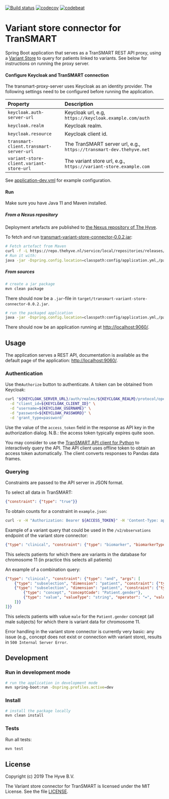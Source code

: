 [![Build status](https://travis-ci.org/thehyve/transmart-variant-store-connector.svg?branch=master)](https://travis-ci.org/thehyve/transmart-variant-store-connector/branches)
[![codecov](https://codecov.io/gh/thehyve/transmart-variant-store-connector/branch/master/graph/badge.svg)](https://codecov.io/gh/thehyve/transmart-variant-store-connector)
[![codebeat](https://codebeat.co/badges/ceb304f9-7efc-4ba5-b9cb-45959222f780)](https://codebeat.co/a/gijs-kant/projects/github-com-thehyve-transmart-variant-store-connector-master)

# Variant store connector for TranSMART

Spring Boot application that serves as a TranSMART REST API proxy, using
a [Variant Store](https://github.com/qbicsoftware/oncostore-proto-project) to query for patients linked to variants. 
See below for instructions on running the proxy server.


#### Configure Keycloak and TranSMART connection

The transmart-proxy-server uses Keycloak as an identity provider.
The following settings need to be configured before running the application.

| Property                                 | Description
|:---------------------------------------- |:--------------------------------
| `keycloak.auth-server-url`               | Keycloak url, e.g, `https://keycloak.example.com/auth`
| `keycloak.realm`                         | Keycloak realm.
| `keycloak.resource`                      | Keycloak client id.
| `transmart-client.transmart-server-url`  | The TranSMART server url, e.g., `https://transmart-dev.thehyve.net`
| `variant-store-client.variant-store-url` | The variant store url, e.g., `https://variant-store.example.com`

See [application-dev.yml](src/main/resources/config/application-dev.yml)
for example configuration.

#### Run

Make sure you have Java 11 and Maven installed.

##### From a Nexus repository

Deployment artefacts are published to [the Nexus repository of The Hyve](https://repo.thehyve.nl/).

To fetch and run [transmart-variant-store-connector-0.0.2.jar](https://repo.thehyve.nl/service/local/repositories/releases/content/nl/thehyve/transmart-variant-store-connector/0.0.2/transmart-variant-store-connector-0.0.2.jar):
```bash
# Fetch artefact from Maven
curl -f -L https://repo.thehyve.nl/service/local/repositories/releases/content/nl/thehyve/transmart-variant-store-connector/0.0.2/transmart-variant-store-connector-0.0.2.jar -o transmart-variant-store-connector-0.0.2.jar && \
# Run it with:
java -jar -Dspring.config.location=classpath:config/application.yml,/path/to/config.yml target/transmart-variant-store-connector-0.0.2.jar
```

##### From sources
```bash
# create a jar package
mvn clean package
```
There should now be a `.jar`-file in `target/transmart-variant-store-connector-0.0.2.jar`.
```bash
# run the packaged application
java -jar -Dspring.config.location=classpath:config/application.yml,/path/to/config.yml target/transmart-variant-store-connector-0.0.2.jar
```

There should now be an application running at [http://localhost:9060/](http://localhost:9060/).


## Usage

The application serves a REST API, documentation is available as the default page of the application: [http://localhost:9060/](http://localhost:9060/).

### Authentication

Use the`Authorize` button to authenticate.
A token can be obtained from Keycloak:
```bash
curl "${KEYCLOAK_SERVER_URL}/auth/realms/${KEYCLOAK_REALM}/protocol/openid-connect/token" \
  -d "client_id=${KEYCLOAK_CLIENT_ID}" \
  -d "username=${KEYCLOAK_USERNAME}" \
  -d "password=${KEYCLOAK_PASSWORD}" \
  -d 'grant_type=password'
```
Use the value of the `access_token` field in the response as API key in the authorization dialog.
N.B.: the access token typically expires quite soon. 

You may consider to use the [TranSMART API client for Python](https://github.com/thehyve/transmart-api-client-py)
to interactively query the API. The API client uses offline token to obtain an access token automatically.
The client converts responses to Pandas data frames.

### Querying

Constraints are passed to the API server in JSON format.

To select all data in TranSMART:
```json
{"constraint": {"type": "true"}}
```

To obtain counts for a constraint in `example.json`:
```bash
curl -v -H "Authorization: Bearer ${ACCESS_TOKEN}" -H 'Content-Type: application/json' -d '@example.json' http://localhost:9060/v2/observations/counts
```

Example of a variant query that could be used in the `/v2/observations` endpoint of the variant store connector:
```json
{"type": "clinical", "constraint": {"type": "biomarker", "biomarkerType":"variant", "params": {"chromosome": "11"}}}
```
This selects patients for which there are variants in the database for chromosome 11 (in practice this selects all patients)

An example of a combination query:
```json
{"type": "clinical", "constraint": {"type": "and", "args": [
    {"type": "subselection", "dimension": "patient", "constraint": {"type": "biomarker", "biomarkerType":"variant", "params": {"chromosome": "11"}}},
    {"type": "subselection", "dimension": "patient", "constraint": {"type": "and", "args": [
        {"type": "concept", "conceptCode": "Patient.gender"},
        {"type": "value", "valueType": "string", "operator": "=", "value": "male"}
    ]}}
]}}
```
This selects patients with value `male` for the `Patient.gender` concept (all male subjects) for which
there is variant data for chromosome 11. 

Error handling in the variant store connector is currently very basic: any issue (e.g., concept does not exist or connection with variant store),
results in `500 Internal Server Error`.



## Development

### Run in development mode

```bash
# run the application in development mode
mvn spring-boot:run -Dspring.profiles.active=dev
```

### Install
```bash
# install the package locally
mvn clean install
```

### Tests

Run all tests:
```bash
mvn test
```



## License

Copyright (c) 2019 The Hyve B.V.

The Variant store connector for TranSMART is licensed under the MIT License.
See the file [LICENSE](LICENSE).
